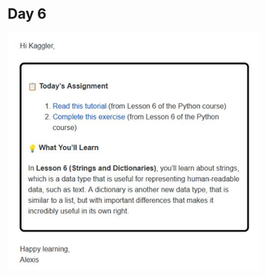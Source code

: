 # Day 6 

![Assignment](https://github.com/EO4wellness/T-I-L/blob/main/AI-ML-NLP/Kaggle/Images/Day6-Assingment.jpg)

